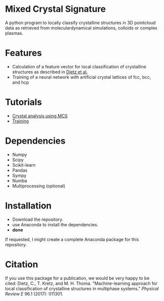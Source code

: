 # Mixed Crystal Signature
A python program to locally classify crystalline structures in 3D pointcloud data as retrieved from moleculardynamical simulations, colloids or complex plasmas.

# Features
- Calculation of a feature vector for local classification of crystalline structures as described in [Dietz et al.](https://doi.org/10.1103/PhysRevE.96.011301)
- Training of a neural network with artificial crystal lattices of fcc, bcc, and hcp

# Tutorials
- [Crystal analysis using MCS](analyzecrystal_example.ipynb)
- [Training](training_example.ipynb)

# Dependencies
- Numpy
- Scipy
- Scikit-learn
- Pandas
- Sympy
- Numba
- Multiprocessing (optional)

# Installation
- Download the repository.
- use Anaconda to install the dependencies. 
- **done**

If requested, I might create a complete Anaconda package for this repository.

# Citation
If you use this package for a publication, we would be very happy to be cited:
Dietz, C., T. Kretz, and M. H. Thoma. "Machine-learning approach for local classification of crystalline structures in multiphase systems." *Physical Review E* 96.1 (2017): 011301.